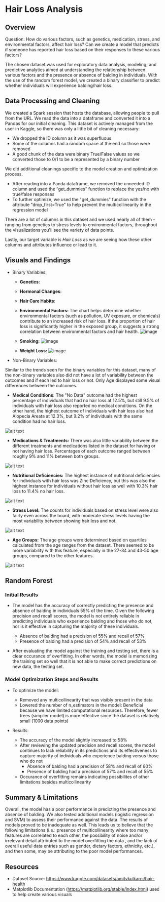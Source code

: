 # Hair Loss Analysis

## **Overview**
Question: How do various factors, such as genetics, medication, stress, and environmental factors, affect hair loss? Can we create a model that predicts if someone has reported hair loss based on their responses to these various factors?

The chosen dataset was used for exploratory data analysis, modeling, and predictive analytics aimed at understanding the relationship between various factors and the presence or absence of balding in individuals. With the use of the random forest model, we created a binary classifier to predict whether individuals will experience balding/hair loss.

## **Data Processing and Cleaning**
We created a Spark session that hosts the database, allowing people to pull from the URL. We read the data into a dataframe and converted it into a Pandas for our initial cleaning. This dataset is actively managed from the user in Kaggle, so there was only a little bit of cleaning necessary: 
  - We dropped the ID column as it was superfluous
  - Some of the columns had a random space at the end so those were removed
  - A good chunk of the data were binary True/False values so we converted those to 0/1 to be a represented by a binary number

We did additional cleanings specific to the model creation and optimization process. 
  - After reading into a Panda dataframe, we removed the unneeded ID column and used the “get_dummies” function to replace the yes/no with true/false responses
  - To further optimize, we used the "get_dummies" function with the attribute "drop_first=True" to help prevent the multicollinearity in the regression model

There are a lot of columns in this dataset and we used nearly all of them - ranging from genetics to stress levels to environmental factors, throughout the visualizations you'll see the variety of data points.

Lastly, our target variable is _Hair Loss_ as we are seeing how these other columns and attributes influence or lead to it.   

## **Visuals and Findings**
- Binary Variables:
  - **Genetics:**
 

  - **Hormonal Changes:**
 

  - **Hair Care Habits:**
 

  - **Environmental Factors:** The chart helps determine whether environmental factors (such as pollution, UV exposure, or chemicals) contribute to an increased risk 
of hair loss. If the proportion of hair loss is significantly higher in the exposed group, it suggests a strong correlation between 
environmental factors and hair health.
 ![image](https://github.com/user-attachments/assets/8f11fb86-508a-483c-9843-82388780fc28)


  - **Smoking:**
 ![image](https://github.com/user-attachments/assets/adf54c20-9a28-4d25-895f-20513d477164)


  - **Weight Loss:**
 ![image](https://github.com/user-attachments/assets/93932b95-7bf0-4dff-b78d-8d8e08124fdd)



- Non-Binary Variables:

Similar to the trends seen for the binary variables for this dataset, many of the non-binary variables also did not have a lot of variability between the outcomes and if each led to hair loss or not. Only Age displayed some visual differences between the outcomes.

  - **Medical Conditions:** The "No Data" outcome had the highest percentage of individuals that had no hair loss at 12.5%, but still 9.5% of individuals with hair loss also reported no medical conditions. On the other hand, the highest outcome of individuals with hair loss also had Alopecia Areata at 12.3%, but 9.2% of individuals with the same condition had no hair loss.

![alt text](https://github.com/khovkevin25/Project4/blob/main/Visuals/Non-Binary%20Charts/Medical_Conditions_Chart.png)
  - **Medications & Treatments:** There was also little variability between the different treatments and medications listed in the dataset for having or not having hair loss. Percentages of each outcome ranged between roughly 9% and 11% between both groups.

![alt text](https://github.com/khovkevin25/Project4/blob/main/Visuals/Non-Binary%20Charts/Medications_Chart.png)
  - **Nutritional Deficiencies:** The highest instance of nutritional deficiencies for individuals with hair loss was Zinc Deficiency, but this was also the highest instance for individuals without hair loss as well with 10.3% hair loss to 11.4% no hair loss.

![alt text](https://github.com/khovkevin25/Project4/blob/main/Visuals/Non-Binary%20Charts/Nutrition_Chart.png) 
  - **Stress Level:** The counts for individuals based on stress level were also fairly even across the board, with moderate stress levels having the most variability between showing hair loss and not.

![alt text](https://github.com/khovkevin25/Project4/blob/main/Visuals/Non-Binary%20Charts/Stress_Chart.png)
  - **Age Groups:** The age groups were determined based on quartiles calculated from the age ranges from the dataset. There seemed to be more variability with this feature, especially in the 27-34 and 43-50 age groups, compared to the other features.

![alt text](https://github.com/khovkevin25/Project4/blob/main/Visuals/Non-Binary%20Charts/Age_Chart.png)

## **Random Forest**
### Initial Results
- The model has the accuracy of correctly predicting the presence and absence of balding in individuals 55% of the time. Given the following precision and recall scores, the model is not entirely reliable in predicting individuals who experience balding and those who do not, nor is it effective in capturing the majority of these individuals.
  - Absence of balding had a precision of 55% and recall of 57%
  - Presence of balding had a precision of 54% and recall of 53%
    
- After evaluating the model against the training and testing set, there is a clear occurance of overfitting. In other words, the model is memorizing the training set so well that it is not able to make correct predictions on new data, the testing set.
  
### Model Optimization Steps and Results
- To optimize the model:
  - Removed any multicollinearity that was visibly present in the data
  - Lowered the number of n_estimators in the model: Beneficial because we have limited computational resources. Therefore, fewer trees (simplier model) is more effective since the dataset is relatively small (1000 data points)
    
- Results:
  - The accuracy of the model slightly increased to 58%
  - After reviewing the updated precision and recall scores, the model continues to lack reliability in its predictions and its effectiveness to capture majority of individuals who experience balding versus those who do not
    - Absence of balding had a precision of 58% and recall of 60%
    - Presence of balding had a precision of 57% and recall of 55%
  - Occurance of overfitting remains indicating possibilites of other limitations besides multicollinearity

## **Summary & Limitations**
Overall, the model has a poor performance in predicting the presence and absence of balding. We also tested additional models (logistic regression and SVM) to assess their performance against the data. The results of models proved to be inadequate as well. This leads us to believe that the following limitations (i.e.: presence of multicollinearity where too many features are correlated to each other, the possibility of noise and/or irrelevant detail attributed to the model overfitting the data , and the lack of overall useful data entries such as gender, dietary factors, ethnicity, etc.), and then some, may be attributing to the poor model performances.

## **Resources**
- Dataset Source: https://www.kaggle.com/datasets/amitvkulkarni/hair-health
- Matplotlib Documentation (https://matplotlib.org/stable/index.html) used to help create various visuals
